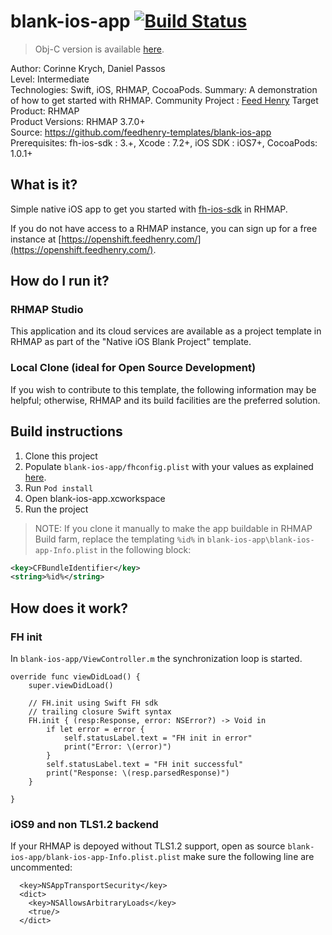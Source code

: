 # blank-ios-app [![Build Status](https://travis-ci.org/feedhenry-templates/blank-ios-app.png)](https://travis-ci.org/feedhenry-templates/blank-ios-app)

> Obj-C version is available [here](https://github.com/feedhenry-templates/blank-ios-app/).

Author: Corinne Krych, Daniel Passos   
Level: Intermediate  
Technologies: Swift, iOS, RHMAP, CocoaPods.
Summary: A demonstration of how to get started with RHMAP.
Community Project : [Feed Henry](http://feedhenry.org)
Target Product: RHMAP  
Product Versions: RHMAP 3.7.0+   
Source: https://github.com/feedhenry-templates/blank-ios-app  
Prerequisites: fh-ios-sdk : 3.+, Xcode : 7.2+, iOS SDK : iOS7+, CocoaPods: 1.0.1+

## What is it?

Simple native iOS app to get you started with [fh-ios-sdk](https://github.com/feedhenry/fh-ios-sdk) in RHMAP. 

If you do not have access to a RHMAP instance, you can sign up for a free instance at [https://openshift.feedhenry.com/](https://openshift.feedhenry.com/).

## How do I run it?  

### RHMAP Studio

This application and its cloud services are available as a project template in RHMAP as part of the "Native iOS Blank Project" template.

### Local Clone (ideal for Open Source Development)

If you wish to contribute to this template, the following information may be helpful; otherwise, RHMAP and its build facilities are the preferred solution.

## Build instructions

1. Clone this project
1. Populate ```blank-ios-app/fhconfig.plist``` with your values as explained [here](http://docs.feedhenry.com/v3/dev_tools/sdks/ios.html#ios-configure).
1. Run ```Pod install```
1. Open blank-ios-app.xcworkspace
1. Run the project

> NOTE: If you clone it manually to make the app buildable in RHMAP Build farm, replace the templating ```%id%``` in ```blank-ios-app\blank-ios-app-Info.plist``` in the following block:

```xml
<key>CFBundleIdentifier</key>
<string>%id%</string>
```

## How does it work?

### FH init

In ```blank-ios-app/ViewController.m``` the synchronization loop is started.

```
override func viewDidLoad() {
    super.viewDidLoad()
    
    // FH.init using Swift FH sdk
    // trailing closure Swift syntax
    FH.init { (resp:Response, error: NSError?) -> Void in
        if let error = error {
            self.statusLabel.text = "FH init in error"
            print("Error: \(error)")
        }
        self.statusLabel.text = "FH init successful"
        print("Response: \(resp.parsedResponse)")
    }

}

```

### iOS9 and non TLS1.2 backend

If your RHMAP is depoyed without TLS1.2 support, open as source  ```blank-ios-app/blank-ios-app-Info.plist.plist``` make sure the following line are uncommented:

```
  <key>NSAppTransportSecurity</key>
  <dict>
    <key>NSAllowsArbitraryLoads</key>
    <true/>
  </dict>
```


